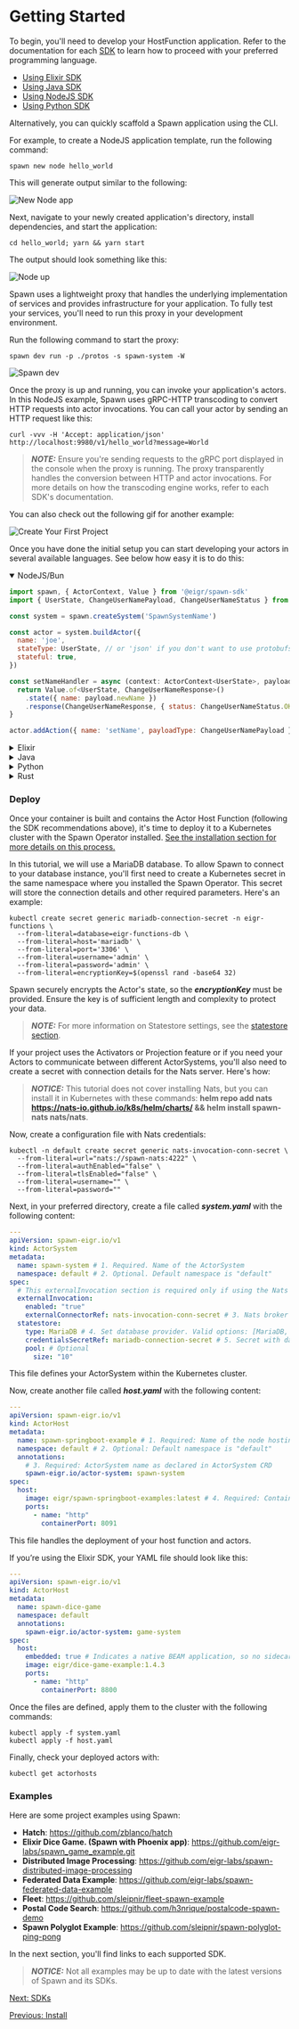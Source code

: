 # Getting Started

To begin, you'll need to develop your HostFunction application. Refer to the documentation for each [SDK](sdks.md) to learn how to proceed with your preferred programming language.

- [Using Elixir SDK](./spawn_sdk/spawn_sdk#installation)
- [Using Java SDK](https://github.com/eigr/spawn-java-std-sdk#getting-started)
- [Using NodeJS SDK](https://github.com/eigr/spawn-node-sdk#installation)
- [Using Python SDK](https://github.com/eigr/spawn-python-sdk#getting-started)

Alternatively, you can quickly scaffold a Spawn application using the CLI.

For example, to create a NodeJS application template, run the following command:

```shell
spawn new node hello_world
```

This will generate output similar to the following:

![New Node app](images/new-app-spawn.png)

Next, navigate to your newly created application's directory, install dependencies, and start the application:

```shell
cd hello_world; yarn && yarn start
```

The output should look something like this:

![Node up](images/spawn-node-up.png)

Spawn uses a lightweight proxy that handles the underlying implementation of services and provides infrastructure for your application. To fully test your services, you'll need to run this proxy in your development environment.

Run the following command to start the proxy:

```shell
spawn dev run -p ./protos -s spawn-system -W
```

![Spawn dev](images/spawn-dev-run.png)

Once the proxy is up and running, you can invoke your application's actors. In this NodeJS example, Spawn uses gRPC-HTTP transcoding to convert HTTP requests into actor invocations. You can call your actor by sending an HTTP request like this:

```shell
curl -vvv -H 'Accept: application/json' http://localhost:9980/v1/hello_world?message=World
```

> **_NOTE:_** Ensure you're sending requests to the gRPC port displayed in the console when the proxy is running. The proxy transparently handles the conversion between HTTP and actor invocations. For more details on how the transcoding engine works, refer to each SDK's documentation.

You can also check out the following gif for another example:

![Create Your First Project](gifs/new-project.gif)

Once you have done the initial setup you can start developing your actors in several available languages. See below how easy it is to do this:

<details open>
  <summary>NodeJS/Bun</summary>

  ```js
  import spawn, { ActorContext, Value } from '@eigr/spawn-sdk'
  import { UserState, ChangeUserNamePayload, ChangeUserNameStatus } from 'src/protos/examples/user_example'

  const system = spawn.createSystem('SpawnSystemName')

  const actor = system.buildActor({
    name: 'joe',
    stateType: UserState, // or 'json' if you don't want to use protobufs
    stateful: true,
  })

  const setNameHandler = async (context: ActorContext<UserState>, payload: ChangeUserNamePayload) => {
    return Value.of<UserState, ChangeUserNameResponse>()
      .state({ name: payload.newName })
      .response(ChangeUserNameResponse, { status: ChangeUserNameStatus.OK })
  }

  actor.addAction({ name: 'setName', payloadType: ChangeUserNamePayload }, setNameHandler)
  ```
</details>

<details>
  <summary>Elixir</summary>
  
  ```elixir
  defmodule SpawnSdkExample.Actors.MyActor do
    use SpawnSdk.Actor,
      name: "joe",
      kind: :named,
      stateful: true, 
      state_type: Io.Eigr.Spawn.Example.MyState, # or :json if you don't care about protobuf types
    
    require Logger
    
    alias Io.Eigr.Spawn.Example.{MyState, MyBusinessMessage}

    action "Sum", fn %Context{state: state} = ctx, %MyBusinessMessage{value: value} = data ->
      Logger.info("Received Request: #{inspect(data)}. Context: #{inspect(ctx)}")
      new_value = if is_nil(state), do: value, else: (state.value || 0) + value

      Value.of(%MyBusinessMessage{value: new_value}, %MyState{value: new_value})
    end
  end
  ```
</details>

<details>
  <summary>Java</summary>
  
  ```java
  package io.eigr.spawn.java.demo;

  import io.eigr.spawn.api.actors.ActorContext;
  import io.eigr.spawn.api.actors.StatefulActor;
  import io.eigr.spawn.api.actors.Value;
  import io.eigr.spawn.api.actors.behaviors.ActorBehavior;
  import io.eigr.spawn.api.actors.behaviors.BehaviorCtx;
  import io.eigr.spawn.api.actors.behaviors.NamedActorBehavior;
  import io.eigr.spawn.api.actors.ActionBindings;
  import domain.Reply;
  import domain.Request;
  import domain.State;

  import static io.eigr.spawn.api.actors.behaviors.ActorBehavior.*;

  public final class JoeActor implements StatefulActor<State> {

      @Override
      public ActorBehavior configure(BehaviorCtx context) {
          return new NamedActorBehavior(
                  name("JoeActor"),
                  channel("test.channel"),
                  action("SetLanguage", ActionBindings.of(Request.class, this::setLanguage))
          );
      }

      private Value setLanguage(ActorContext<State> context, Request msg) {
          if (context.getState().isPresent()) {
              //Do something with previous state
          }

          return Value.at()
                  .response(Reply.newBuilder()
                          .setResponse(String.format("Hi %s. Hello From Java", msg.getLanguage()))
                          .build())
                  .state(updateState(msg.getLanguage()))
                  .reply();
      }

      private State updateState(String language) {
          return State.newBuilder()
                  .addLanguages(language)
                  .build();
      }
  }
  ```
</details>

<details>
  <summary>Python</summary>
  
  ```python
  from domain.domain_pb2 import JoeState, Request
  from spawn.eigr.functions.actors.api.actor import Actor
  from spawn.eigr.functions.actors.api.settings import ActorSettings
  from spawn.eigr.functions.actors.api.context import Context
  from spawn.eigr.functions.actors.api.value import Value

  actor = Actor(settings=ActorSettings(
      name="joe", stateful=True, channel="test"))


  @actor.action("setLanguage")
  def set_language(request: Request, ctx: Context) -> Value:
      new_state = None

      if not ctx.state:
          new_state = JoeState()
          new_state.languages.append("python")
      else:
          new_state = ctx.state

      return Value().state(new_state).noreply()
  ```
</details>

<details>
  <summary>Rust</summary>
  
  ```rust
  use spawn_examples::domain::domain::{Reply, Request, State};
  use spawn_rs::{value::Value, Context, Message};

  use log::info;

  pub fn set_language(msg: Message, ctx: Context) -> Value {
      info!("Actor msg: {:?}", msg);
      return match msg.body::<Request>() {
          Ok(request) => {
              let lang = request.language;
              info!("Setlanguage To: {:?}", lang);
              let mut reply = Reply::default();
              reply.response = lang;

              match &ctx.state::<State>() {
                  Some(state) => Value::new()
                      .state::<State>(&state.as_ref().unwrap(), "domain.State".to_string())
                      .response(&reply, "domain.Reply".to_string())
                      .to_owned(),
                  _ => Value::new()
                      .state::<State>(&State::default(), "domain.State".to_string())
                      .response(&reply, "domain.Reply".to_string())
                      .to_owned(),
              }
          }
          Err(_e) => Value::new()
              .state::<State>(&State::default(), "domain.State".to_string())
              .to_owned(),
      };
  }
  ```
</details>

### Deploy

Once your container is built and contains the Actor Host Function (following the SDK recommendations above), it's time to deploy it to a Kubernetes cluster with the Spawn Operator installed. [See the installation section for more details on this process.](install.md)

In this tutorial, we will use a MariaDB database. To allow Spawn to connect to your database instance, you'll first need to create a Kubernetes secret in the same namespace where you installed the Spawn Operator. This secret will store the connection details and other required parameters. Here's an example:

```shell
kubectl create secret generic mariadb-connection-secret -n eigr-functions \
  --from-literal=database=eigr-functions-db \
  --from-literal=host='mariadb' \
  --from-literal=port='3306' \
  --from-literal=username='admin' \
  --from-literal=password='admin' \
  --from-literal=encryptionKey=$(openssl rand -base64 32)
```

Spawn securely encrypts the Actor's state, so the **_encryptionKey_** must be provided. Ensure the key is of sufficient length and complexity to protect your data.

> **_NOTE:_** For more information on Statestore settings, see the [statestore section](statestores.md).

If your project uses the Activators or Projection feature or if you need your Actors to communicate between different ActorSystems, you'll also need to create a secret with connection details for the Nats server. Here's how:

> **_NOTICE:_** This tutorial does not cover installing Nats, but you can install it in Kubernetes with these commands: **helm repo add nats https://nats-io.github.io/k8s/helm/charts/ && helm install spawn-nats nats/nats**.

Now, create a configuration file with Nats credentials:

```
kubectl -n default create secret generic nats-invocation-conn-secret \
  --from-literal=url="nats://spawn-nats:4222" \
  --from-literal=authEnabled="false" \
  --from-literal=tlsEnabled="false" \
  --from-literal=username="" \
  --from-literal=password=""
```
Next, in your preferred directory, create a file called **_system.yaml_** with the following content:

```yaml
---
apiVersion: spawn-eigr.io/v1
kind: ActorSystem
metadata:
  name: spawn-system # 1. Required. Name of the ActorSystem
  namespace: default # 2. Optional. Default namespace is "default"
spec:
  # This externalInvocation section is required only if using the Nats broker in your project.
  externalInvocation:
    enabled: "true"
    externalConnectorRef: nats-invocation-conn-secret # 3. Nats broker credentials
  statestore:
    type: MariaDB # 4. Set database provider. Valid options: [MariaDB, Postgres, Native]
    credentialsSecretRef: mariadb-connection-secret # 5. Secret with database connection details created earlier
    pool: # Optional
      size: "10"
```

This file defines your ActorSystem within the Kubernetes cluster.

Now, create another file called **_host.yaml_** with the following content:

```yaml
---
apiVersion: spawn-eigr.io/v1
kind: ActorHost
metadata:
  name: spawn-springboot-example # 1. Required: Name of the node hosting Actor Functions
  namespace: default # 2. Optional: Default namespace is "default"
  annotations:
    # 3. Required: ActorSystem name as declared in ActorSystem CRD
    spawn-eigr.io/actor-system: spawn-system
spec:
  host:
    image: eigr/spawn-springboot-examples:latest # 4. Required: Container image
    ports:
      - name: "http"
        containerPort: 8091
```

This file handles the deployment of your host function and actors.

If you’re using the Elixir SDK, your YAML file should look like this:

```yaml
---
apiVersion: spawn-eigr.io/v1
kind: ActorHost
metadata:
  name: spawn-dice-game
  namespace: default
  annotations:
    spawn-eigr.io/actor-system: game-system
spec:
  host:
    embedded: true # Indicates a native BEAM application, so no sidecar proxy is needed
    image: eigr/dice-game-example:1.4.3
    ports:
      - name: "http"
        containerPort: 8800
```

Once the files are defined, apply them to the cluster with the following commands:

```shell
kubectl apply -f system.yaml
kubectl apply -f host.yaml
```

Finally, check your deployed actors with:

```shell
kubectl get actorhosts
```

### Examples

Here are some project examples using Spawn:

- **Hatch**: https://github.com/zblanco/hatch
- **Elixir Dice Game. (Spawn with Phoenix app)**: https://github.com/eigr-labs/spawn_game_example.git
- **Distributed Image Processing**: https://github.com/eigr-labs/spawn-distributed-image-processing
- **Federated Data Example**: https://github.com/eigr-labs/spawn-federated-data-example
- **Fleet**: https://github.com/sleipnir/fleet-spawn-example
- **Postal Code Search**: https://github.com/h3nrique/postalcode-spawn-demo
- **Spawn Polyglot Example**: https://github.com/sleipnir/spawn-polyglot-ping-pong

In the next section, you'll find links to each supported SDK.

> **_NOTICE:_** Not all examples may be up to date with the latest versions of Spawn and its SDKs.

[Next: SDKs](sdks.md)

[Previous: Install](install.md)
